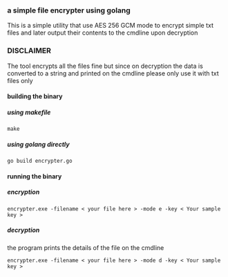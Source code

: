 ### a simple file encrypter using golang
This is a simple utility that use AES 256 GCM mode to encrypt simple txt files and later output their contents to the cmdline upon decryption

### DISCLAIMER
The tool encrypts all the files fine but since on decryption the data is converted to a string and printed on the cmdline please only use it with txt files only


#### building the binary
##### using makefile
```bash:
make
```
##### using golang directly
```bash:
go build encrypter.go
```
#### running the binary
##### encryption
```bash:
encrypter.exe -filename < your file here > -mode e -key < Your sample key >
```
##### decryption
the program prints the details of the file on the cmdline
```bash:
encrypter.exe -filename < your file here > -mode d -key < Your sample key >
```

